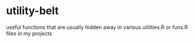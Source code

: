 # utility-belt
useful functions that are usually hidden away in various utilities.R or funs.R files in my projects
